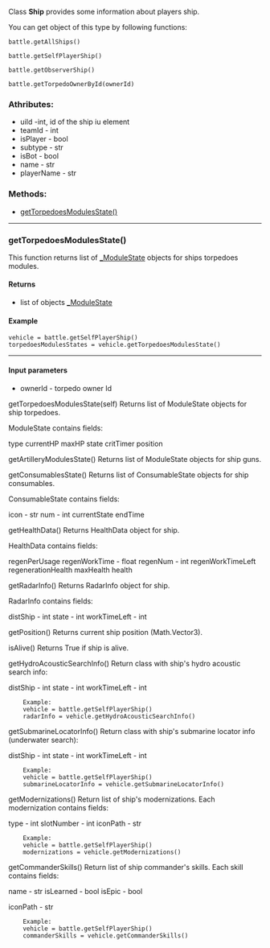 Class **Ship** provides some information about players ship.

You can get object of this type by following functions:

    battle.getAllShips()

    battle.getSelfPlayerShip()

    battle.getObserverShip()

    battle.getTorpedoOwnerById(ownerId)



### Athributes:

- uiId -int, id of the ship iu element
- teamId - int
- isPlayer - bool
- subtype - str
- isBot - bool
- name - str
- playerName - str

### Methods:

- [getTorpedoesModulesState()](#getTorpedoesModulesState)

---

### getTorpedoesModulesState()

This function returns list of [_ModuleState](./Classes/_ModuleState.md) objects for ships torpedoes modules.

#### Returns
- list of objects [_ModuleState](./Classes/_ModuleState.md)

#### Example

 	vehicle = battle.getSelfPlayerShip()
	torpedoesModulesStates = vehicle.getTorpedoesModulesState()

---


#### Input parameters
- ownerId - torpedo owner Id

getTorpedoesModulesState(self)
Returns list of ModuleState objects for ship torpedoes.

ModuleState contains fields:

type
currentHP
maxHP
state
critTimer
position

getArtilleryModulesState()
Returns list of ModuleState objects for ship guns.

getConsumablesState()
Returns list of ConsumableState objects for ship consumables.

ConsumableState contains fields:

icon - str
num - int
currentState
endTime

getHealthData()
Returns HealthData object for ship.

HealthData contains fields:

regenPerUsage
regenWorkTime - float
regenNum - int
regenWorkTimeLeft
regenerationHealth
maxHealth
health

getRadarInfo()
Returns RadarInfo object for ship.

RadarInfo contains fields:

distShip - int
state - int
workTimeLeft - int

getPosition()
Returns current ship position (Math.Vector3).

isAlive()
Returns True if ship is alive.

getHydroAcousticSearchInfo()
        Return class with ship's hydro acoustic search info:

distShip - int
state - int
workTimeLeft - int

        Example:
        vehicle = battle.getSelfPlayerShip()
        radarInfo = vehicle.getHydroAcousticSearchInfo()

getSubmarineLocatorInfo()
        Return class with ship's submarine locator info (underwater search):

distShip - int
state - int
workTimeLeft - int

        Example:
        vehicle = battle.getSelfPlayerShip()
        submarineLocatorInfo = vehicle.getSubmarineLocatorInfo()

getModernizations()
        Return list of ship's modernizations. Each modernization contains fields:

type - int
slotNumber - int
iconPath - str

        Example:
        vehicle = battle.getSelfPlayerShip()
        modernizations = vehicle.getModernizations()

getCommanderSkills()
       Return list of ship commander's skills. Each skill contains fields:

name - str
isLearned - bool
isEpic - bool

iconPath - str

        Example:
        vehicle = battle.getSelfPlayerShip()
        commanderSkills = vehicle.getCommanderSkills()


